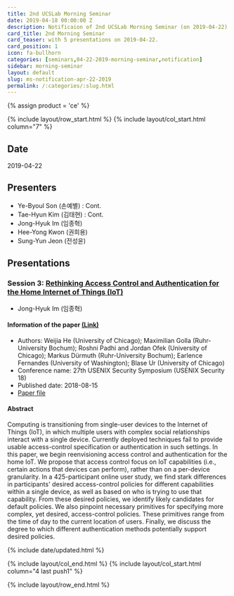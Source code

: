 ```yaml
---
title: 2nd UCSLab Morning Seminar
date: 2019-04-18 00:00:00 Z
description: Notificaion of 2nd UCSLab Morning Seminar (on 2019-04-22) 
card_title: 2nd Morning Seminar
card_teaser: with 5 presentations on 2019-04-22.
card_position: 1
icon: fa-bullhorn
categories: [seminars,04-22-2019-morning-seminar,notification]
sidebar: morning-seminar
layout: default
slug: ms-notification-apr-22-2019
permalink: /:categories/:slug.html
---
```


{% assign product = 'ce' %}

{% include layout/row_start.html %}
{% include layout/col_start.html column="7" %}

## Date
2019-04-22

## Presenters
+ Ye-Byoul Son (손예별) : Cont.
+ Tae-Hyun Kim (김태현) : Cont.
+ Jong-Hyuk Im (임종혁)
+ Hee-Yong Kwon (권희용)
+ Sung-Yun Jeon (전성윤)


## Presentations

### Session 3: [Rethinking Access Control and Authentication for the Home Internet of Things (IoT)](https://inhaucs.github.io/seminars/04-22-2019-morning-seminar/presentation/ms-presentation-jh-apr-22-2019.html)

+ Jong-Hyuk Im (임종혁)

#### Information of the paper [(Link)](https://www.usenix.org/conference/usenixsecurity18/presentation/he)
+ Authors: Weijia He (University of Chicago); Maximilian Golla (Ruhr-University Bochum); Roshni Padhi and Jordan Ofek (University of Chicago); Markus Dürmuth (Ruhr-University Bochum); Earlence Fernandes (University of Washington); Blase Ur (University of Chicago)
+ Conference name: 27th USENIX Security Symposium (USENIX Security 18)
+ Published date: 2018-08-15
+ [Paper file](https://www.usenix.org/system/files/conference/usenixsecurity18/sec18-he.pdf)

#### Abstract
Computing is transitioning from single-user devices to the Internet of Things (IoT), in which multiple users with complex social relationships interact with a single device. 
Currently deployed techniques fail to provide usable access-control specification or authentication in such settings. 
In this paper, we begin reenvisioning access control and authentication for the home IoT. 
We propose that access control focus on IoT capabilities (i.e., certain actions that devices can perform), rather than on a per-device granularity. 
In a 425-participant online user study, we find stark differences in participants' desired access-control policies for different capabilities within a single device, as well as based on who is trying to use that capability. 
From these desired policies, we identify likely candidates for default policies. We also pinpoint necessary primitives for specifying more complex, yet desired, access-control policies. 
These primitives range from the time of day to the current location of users. 
Finally, we discuss the degree to which different authentication methods potentially support desired policies.


{% include date/updated.html %}

{% include layout/col_end.html %}
{% include layout/col_start.html column="4 last push1" %}

{% include layout/row_end.html %}
